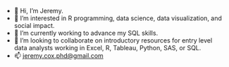 - 👋 Hi, I’m Jeremy.  
- 👀 I’m interested in R programming, data science, data visualization, and social impact.
- 🌱 I’m currently working to advance my SQL skills.
- 💞️ I’m looking to collaborate on introductory resources for entry level data analysts working in Excel, R, Tableau, Python, SAS, or SQL.
- 📫 jeremy.cox.phd@gmail.com

<!---
jdcox1999/jdcox1999 is a ✨ special ✨ repository because its `README.md` (this file) appears on your GitHub profile.
You can click the Preview link to take a look at your changes.
--->

